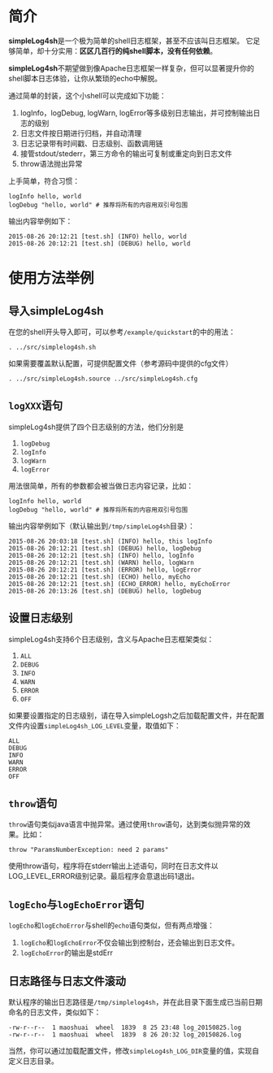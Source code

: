 # 简介
**simpleLog4sh**是一个极为简单的shell日志框架，甚至不应该叫日志框架。  它足够简单，却十分实用：**区区几百行的纯shell脚本，没有任何依赖**。

**simpleLog4sh**不期望做到像Apache日志框架一样复杂，但可以显著提升你的shell脚本日志体验，让你从繁琐的echo中解脱。

通过简单的封装，这个小shell可以完成如下功能：  
1. logInfo，logDebug, logWarn, logError等多级别日志输出，并可控制输出日志的级别  
2. 日志文件按日期进行归档，并自动清理   
3. 日志记录带有时间戳、日志级别、函数调用链  
4. 接管stdout/stederr，第三方命令的输出可复制或重定向到日志文件  
5. throw语法抛出异常  


上手简单，符合习惯：

```
logInfo hello, world
logDebug "hello, world" # 推荐将所有的内容用双引号包围
```

输出内容举例如下：

```
2015-08-26 20:12:21 [test.sh] (INFO) hello, world
2015-08-26 20:12:21 [test.sh] (DEBUG) hello, world
```


# 使用方法举例
## 导入simpleLog4sh
在您的shell开头导入即可，可以参考`/example/quickstart`的中的用法：

```
. ../src/simplelog4sh.sh
```

如果需要覆盖默认配置，可提供配置文件（参考源码中提供的cfg文件）
```
. ../src/simpleLog4sh.source ../src/simpleLog4sh.cfg
```

## `logXXX`语句
simpleLog4sh提供了四个日志级别的方法，他们分别是  
1. `logDebug`  
2. `logInfo`  
3. `logWarn`   
4. `logError`

用法很简单，所有的参数都会被当做日志内容记录，比如：

```
logInfo hello, world
logDebug "hello, world" # 推荐将所有的内容用双引号包围
```

输出内容举例如下（默认输出到`/tmp/simpleLog4sh`目录）：

```
2015-08-26 20:03:18 [test.sh] (INFO) hello, this logInfo
2015-08-26 20:12:21 [test.sh] (DEBUG) hello, logDebug
2015-08-26 20:12:21 [test.sh] (INFO) hello, logInfo
2015-08-26 20:12:21 [test.sh] (WARN) hello, logWarn
2015-08-26 20:12:21 [test.sh] (ERROR) hello, logError
2015-08-26 20:12:21 [test.sh] (ECHO) hello, myEcho
2015-08-26 20:12:21 [test.sh] (ECHO_ERROR) hello, myEchoError
2015-08-26 20:13:26 [test.sh] (DEBUG) hello, logDebug
```

## 设置日志级别
simpleLog4sh支持6个日志级别，含义与Apache日志框架类似：  
1. `ALL`  
2. `DEBUG`  
3. `INFO`  
4. `WARN`  
5. `ERROR`  
6. `OFF`

如果要设置指定的日志级别，请在导入simpleLogsh之后加载配置文件，并在配置文件内设置`simpleLog4sh_LOG_LEVEL`变量，取值如下：

```
ALL  
DEBUG  
INFO  
WARN  
ERROR  
OFF  
```

## `throw`语句
`throw`语句类似java语言中抛异常。通过使用`throw`语句，达到类似抛异常的效果。比如：

```
throw "ParamsNumberException: need 2 params"
```
使用throw语句，程序将在stderr输出上述语句，同时在日志文件以LOG_LEVEL_ERROR级别记录。最后程序会意退出码1退出。

## `logEcho`与`logEchoError`语句
`logEcho`和`logEchoError`与shell的`echo`语句类似，但有两点增强：  
1. `logEcho`和`logEchoError`不仅会输出到控制台，还会输出到日志文件。  
2. `logEchoError`的输出是stdErr

## 日志路径与日志文件滚动
默认程序的输出日志路径是`/tmp/simplelog4sh`，并在此目录下面生成已当前日期命名的日志文件，类似如下：

```
-rw-r--r--  1 maoshuai  wheel  1839  8 25 23:48 log_20150825.log
-rw-r--r--  1 maoshuai  wheel  1839  8 26 20:32 log_20150826.log
```
当然，你可以通过加载配置文件，修改`simpleLog4sh_LOG_DIR`变量的值，实现自定义日志目录。